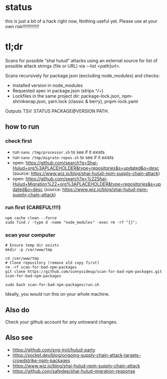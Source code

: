 # status

this is just a bit of a hack right now, Nothing useful yet. Please use at your own risk!!!!!!!!!!!!!

# tl;dr

Scans for possible “shai hulud” attacks using an external source for list of possible attack strings (file or URL) via --list <path|url>.

Scans recursively for package.json (excluding node_modules) and checks:

- Installed version in node_modules
- Requested spec in package.json (strips ^/~)
- Lockfiles in the same project dir: package-lock.json, npm-shrinkwrap.json, yarn.lock (classic & berry), pnpm-lock.yaml

Outputs TSV: STATUS PACKAGE@VERSION PATH.


## how to run

### check first

- run `nano /tmp/processor.sh` to see if it exists
- run `nano /tmp/migrate-repos.sh` to see if it exists 
- open: https://github.com/search?q=Shai-Hulud+org%3APLACEHOLDER&type=repositories&s=updated&o=desc (source: https://www.wiz.io/blog/shai-hulud-npm-supply-chain-attack) 
- open: https://github.com/search?q=%22Shai-Hulud+Migration%22+org%3APLACEHOLDER&type=repositories&s=updated&o=desc (source: https://www.wiz.io/blog/shai-hulud-npm-supply-chain-attack)

### run first (CAREFUL!!!!)
```shell
npm cache clean --force
sudo find / -type d -name "node_modules" -exec rm -rf "{}";  
```

### scan your computer

```shell
# Ensure temp dir exists
mkdir -p /var/www/tmp

cd /var/www/tmp
# Clone repository (remove old copy first)
rm -rf scan-for-bad-npm-packages
git clone https://github.com/sunnysideup/scan-for-bad-npm-packages.git scan-for-bad-npm-packages

sudo bash scan-for-bad-npm-packages/run.sh

```

Ideally, you would run this on your whole machine. 

## Also do

Check your github account for any untoward changes. 

## Also see

- https://github.com/sng-jroji/hulud-party
- https://socket.dev/blog/ongoing-supply-chain-attack-targets-crowdstrike-npm-packages
- https://www.wiz.io/blog/shai-hulud-npm-supply-chain-attack
- https://github.com/safedep/shai-hulud-migration-response



